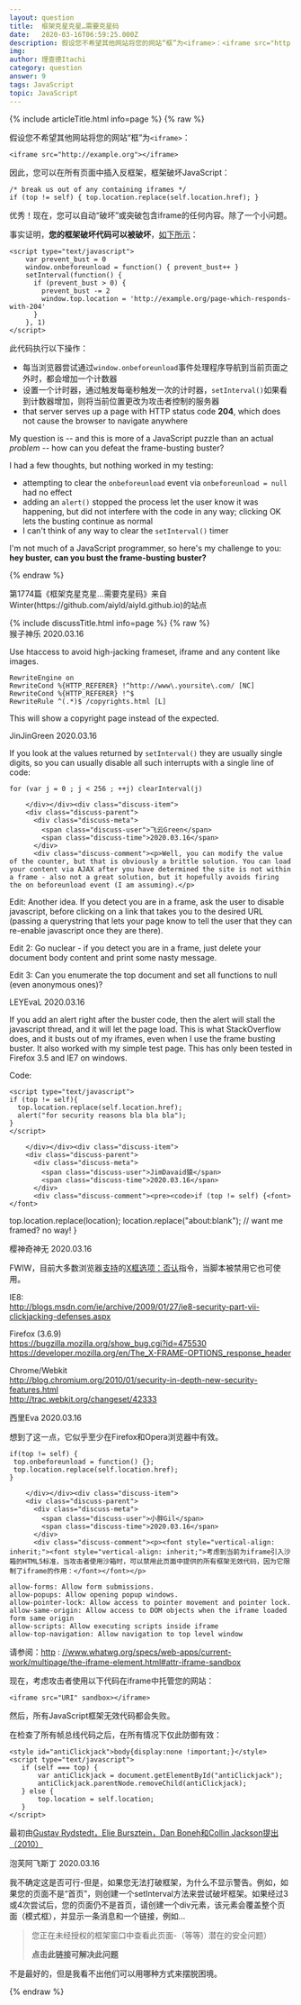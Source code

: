 ```yaml
---
layout: question
title:  框架克星克星…需要克星码
date:   2020-03-16T06:59:25.000Z
description: 假设您不希望其他网站将您的网站“框”为<iframe>：<iframe src="http //example.org"></iframe>因此...
img: 
author: 理查德Itachi
category: question
answer: 9
tags: JavaScript
topic: JavaScript
---
```

<div class="article-root">
  <div class="article">
    {% include articleTitle.html info=page %}
    {% raw %}
    <div class="article-content"><p><font style="vertical-align: inherit;"><font style="vertical-align: inherit;">假设您不希望其他网站将您的网站“框”为</font></font><code>&lt;iframe&gt;</code><font style="vertical-align: inherit;"><font style="vertical-align: inherit;">：</font></font></p>

<pre><code>&lt;iframe src="http://example.org"&gt;&lt;/iframe&gt;
</code></pre>

<p><font style="vertical-align: inherit;"><font style="vertical-align: inherit;">因此，您可以在所有页面中插入反框架，框架破坏JavaScript：</font></font></p>

<pre><code>/* break us out of any containing iframes */<font></font>
if (top != self) { top.location.replace(self.location.href); }<font></font>
</code></pre>

<p><font style="vertical-align: inherit;"><font style="vertical-align: inherit;">优秀！</font><font style="vertical-align: inherit;">现在，您可以自动“破坏”或突破包含iframe的任何内容。</font><font style="vertical-align: inherit;">除了一个小问题。</font></font></p>

<p><font style="vertical-align: inherit;"><font style="vertical-align: inherit;">事实证明，</font></font><strong><font style="vertical-align: inherit;"><font style="vertical-align: inherit;">您的框架破坏代码可以被破坏</font></font></strong><font style="vertical-align: inherit;"><font style="vertical-align: inherit;">，</font></font><a href="http://coderrr.wordpress.com/2009/02/13/preventing-frame-busting-and-click-jacking-ui-redressing/" rel="noreferrer"><font style="vertical-align: inherit;"><font style="vertical-align: inherit;">如下所示</font></font></a><font style="vertical-align: inherit;"><font style="vertical-align: inherit;">：</font></font></p>

<pre><code>&lt;script type="text/javascript"&gt;<font></font>
    var prevent_bust = 0  <font></font>
    window.onbeforeunload = function() { prevent_bust++ }  <font></font>
    setInterval(function() {  <font></font>
      if (prevent_bust &gt; 0) {  <font></font>
        prevent_bust -= 2  <font></font>
        window.top.location = 'http://example.org/page-which-responds-with-204'  <font></font>
      }  <font></font>
    }, 1)  <font></font>
&lt;/script&gt;<font></font>
</code></pre>

<p><font style="vertical-align: inherit;"><font style="vertical-align: inherit;">此代码执行以下操作：</font></font></p>

<ul>
<li><font style="vertical-align: inherit;"><font style="vertical-align: inherit;">每当浏览器尝试通过</font></font><code>window.onbeforeunload</code><font style="vertical-align: inherit;"><font style="vertical-align: inherit;">事件处理程序</font><font style="vertical-align: inherit;">导航到当前页面之外时，都会增加一个计数器</font></font></li>
<li><font style="vertical-align: inherit;"><font style="vertical-align: inherit;">设置一个计时器，通过触发每毫秒触发一次的计时器，</font></font><code>setInterval()</code><font style="vertical-align: inherit;"><font style="vertical-align: inherit;">如果看到计数器增加，则将当前位置更改为攻击者控制的服务器</font></font></li>
<li>that server serves up a page with HTTP status code <strong>204</strong>, which does not cause the browser to navigate anywhere</li>
</ul>

<p>My question is -- and this is more of a JavaScript puzzle than an actual <em>problem</em> -- how can you defeat the frame-busting buster? </p>

<p>I had a few thoughts, but nothing worked in my testing:</p>

<ul>
<li>attempting to clear the <code>onbeforeunload</code> event via <code>onbeforeunload = null</code> had no effect</li>
<li>adding an <code>alert()</code> stopped the process let the user know it was happening, but did not interfere with the code in any way; clicking OK lets the busting continue as normal</li>
<li>I can't think of any way to clear the <code>setInterval()</code> timer</li>
</ul>

<p>I'm not much of a JavaScript programmer, so here's my challenge to you: <strong>hey buster, can you bust the frame-busting buster?</strong></p></div>
    {% endraw %}
  </div>
  <p class="winter_mark">第1774篇《框架克星克星…需要克星码》来自Winter(https://github.com/aiyld/aiyld.github.io)的站点</p>
  <div class="discuss-wrapper">
    {% include discussTitle.html info=page %}
    {% raw %}
    <div class="discuss-list">
    <div class="discuss-item">
        <div class="discuss-parent">
          <div class="discuss-meta">
            <span class="discuss-user">猴子神乐</span>
            <span class="discuss-time">2020.03.16</span>
          </div>
          <div class="discuss-comment"><p>Use htaccess to avoid high-jacking frameset, iframe and any content like images.</p>

<pre><code>RewriteEngine on<font></font>
RewriteCond %{HTTP_REFERER} !^http://www\.yoursite\.com/ [NC]<font></font>
RewriteCond %{HTTP_REFERER} !^$<font></font>
RewriteRule ^(.*)$ /copyrights.html [L]<font></font>
</code></pre>

<p>This will show a copyright page instead of the expected.</p></div>
        </div></div><div class="discuss-item">
        <div class="discuss-parent">
          <div class="discuss-meta">
            <span class="discuss-user">JinJinGreen</span>
            <span class="discuss-time">2020.03.16</span>
          </div>
          <div class="discuss-comment"><p>If you look at the values returned by <code>setInterval()</code> they are usually single digits, so you can usually disable all such interrupts with a single line of code:</p>

<pre><code>for (var j = 0 ; j &lt; 256 ; ++j) clearInterval(j)
</code></pre></div>
        </div></div><div class="discuss-item">
        <div class="discuss-parent">
          <div class="discuss-meta">
            <span class="discuss-user">飞云Green</span>
            <span class="discuss-time">2020.03.16</span>
          </div>
          <div class="discuss-comment"><p>Well, you can modify the value of the counter, but that is obviously a brittle solution. You can load your content via AJAX after you have determined the site is not within a frame - also not a great solution, but it hopefully avoids firing the on beforeunload event (I am assuming).</p>

<p>Edit: Another idea. If you detect you are in a frame, ask the user to disable javascript, before clicking on a link that takes you to the desired URL (passing a querystring that lets your page know to tell the user that they can re-enable javascript once they are there).</p>

<p>Edit 2: Go nuclear - if you detect you are in a frame, just delete your document body content and print some nasty message.</p>

<p>Edit 3: Can you enumerate the top document and set all functions to null (even anonymous ones)?</p></div>
        </div></div><div class="discuss-item">
        <div class="discuss-parent">
          <div class="discuss-meta">
            <span class="discuss-user">LEYEvaL</span>
            <span class="discuss-time">2020.03.16</span>
          </div>
          <div class="discuss-comment"><p>If you add an alert right after the buster code, then the alert will stall the javascript thread, and it will let the page load. This is what StackOverflow does, and it busts out of my iframes, even when I use the frame busting buster. It also worked with my simple test page. This has only been tested in Firefox 3.5 and IE7 on windows.</p>

<p>Code:</p>

<pre><code>&lt;script type="text/javascript"&gt;<font></font>
if (top != self){<font></font>
  top.location.replace(self.location.href);<font></font>
  alert("for security reasons bla bla bla");<font></font>
}<font></font>
&lt;/script&gt;<font></font>
</code></pre></div>
        </div></div><div class="discuss-item">
        <div class="discuss-parent">
          <div class="discuss-meta">
            <span class="discuss-user">JimDavaid猿</span>
            <span class="discuss-time">2020.03.16</span>
          </div>
          <div class="discuss-comment"><pre><code>if (top != self) {<font></font>
  top.location.replace(location);<font></font>
  location.replace("about:blank"); // want me framed? no way!<font></font>
}<font></font>
</code></pre></div>
        </div></div><div class="discuss-item">
        <div class="discuss-parent">
          <div class="discuss-meta">
            <span class="discuss-user">樱神奇神无</span>
            <span class="discuss-time">2020.03.16</span>
          </div>
          <div class="discuss-comment"><p><font style="vertical-align: inherit;"><font style="vertical-align: inherit;">FWIW，目前大多数浏览器</font></font><a href="http://en.wikipedia.org/wiki/Clickjacking#X-Frame-Options"><font style="vertical-align: inherit;"><font style="vertical-align: inherit;">支持</font></font></a><font style="vertical-align: inherit;"><font style="vertical-align: inherit;">的</font></font><a href="http://blogs.msdn.com/ie/archive/2009/01/27/ie8-security-part-vii-clickjacking-defenses.aspx"><font style="vertical-align: inherit;"><font style="vertical-align: inherit;">X框选项：否认</font></font></a><font style="vertical-align: inherit;"><font style="vertical-align: inherit;">指令，当脚本被禁用它也可使用。</font></font></p>

<p>IE8:<br>
<a href="http://blogs.msdn.com/ie/archive/2009/01/27/ie8-security-part-vii-clickjacking-defenses.aspx">http://blogs.msdn.com/ie/archive/2009/01/27/ie8-security-part-vii-clickjacking-defenses.aspx</a></p>

<p>Firefox (3.6.9)<br>
<a href="https://bugzilla.mozilla.org/show_bug.cgi?id=475530">https://bugzilla.mozilla.org/show_bug.cgi?id=475530</a><br>
<a href="https://developer.mozilla.org/en/The_X-FRAME-OPTIONS_response_header">https://developer.mozilla.org/en/The_X-FRAME-OPTIONS_response_header</a></p>

<p>Chrome/Webkit<br>
<a href="http://blog.chromium.org/2010/01/security-in-depth-new-security-features.html">http://blog.chromium.org/2010/01/security-in-depth-new-security-features.html</a><br>
<a href="http://trac.webkit.org/changeset/42333">http://trac.webkit.org/changeset/42333</a></p></div>
        </div></div><div class="discuss-item">
        <div class="discuss-parent">
          <div class="discuss-meta">
            <span class="discuss-user">西里Eva</span>
            <span class="discuss-time">2020.03.16</span>
          </div>
          <div class="discuss-comment"><p><font style="vertical-align: inherit;"><font style="vertical-align: inherit;">想到了这一点，它似乎至少在Firefox和Opera浏览器中有效。</font></font></p>

<pre><code>if(top != self) {<font></font>
 top.onbeforeunload = function() {};<font></font>
 top.location.replace(self.location.href);<font></font>
}<font></font>
</code></pre></div>
        </div></div><div class="discuss-item">
        <div class="discuss-parent">
          <div class="discuss-meta">
            <span class="discuss-user">小胖Gil</span>
            <span class="discuss-time">2020.03.16</span>
          </div>
          <div class="discuss-comment"><p><font style="vertical-align: inherit;"><font style="vertical-align: inherit;">考虑到当前为iframe引入沙箱的HTML5标准，当攻击者使用沙箱时，可以禁用此页面中提供的所有框架无效代码，因为它限制了iframe的作用：</font></font></p>

<pre><code>allow-forms: Allow form submissions.<font></font>
allow-popups: Allow opening popup windows.<font></font>
allow-pointer-lock: Allow access to pointer movement and pointer lock.<font></font>
allow-same-origin: Allow access to DOM objects when the iframe loaded form same origin<font></font>
allow-scripts: Allow executing scripts inside iframe<font></font>
allow-top-navigation: Allow navigation to top level window<font></font>
</code></pre>

<p><font style="vertical-align: inherit;"><font style="vertical-align: inherit;">请参阅：</font><a href="http://www.whatwg.org/specs/web-apps/current-work/multipage/the-iframe-element.html#attr-iframe-sandbox" rel="noreferrer"><font style="vertical-align: inherit;">http</font></a><font style="vertical-align: inherit;"> : </font></font><a href="http://www.whatwg.org/specs/web-apps/current-work/multipage/the-iframe-element.html#attr-iframe-sandbox" rel="noreferrer"><font style="vertical-align: inherit;"><font style="vertical-align: inherit;">//www.whatwg.org/specs/web-apps/current-work/multipage/the-if​​rame-element.html#attr-iframe-sandbox</font></font></a></p>

<p><font style="vertical-align: inherit;"><font style="vertical-align: inherit;">现在，考虑攻击者使用以下代码在iframe中托管您的网站：</font></font></p>

<pre><code>&lt;iframe src="URI" sandbox&gt;&lt;/iframe&gt;
</code></pre>

<p><font style="vertical-align: inherit;"><font style="vertical-align: inherit;">然后，所有JavaScript框架无效代码都会失败。 </font></font></p>

<p><font style="vertical-align: inherit;"><font style="vertical-align: inherit;">在检查了所有帧总线代码之后，在所有情况下仅此防御有效：</font></font></p>

<pre><code>&lt;style id="antiClickjack"&gt;body{display:none !important;}&lt;/style&gt;<font></font>
&lt;script type="text/javascript"&gt;<font></font>
   if (self === top) {<font></font>
       var antiClickjack = document.getElementById("antiClickjack");<font></font>
       antiClickjack.parentNode.removeChild(antiClickjack);<font></font>
   } else {<font></font>
       top.location = self.location;<font></font>
   }<font></font>
&lt;/script&gt;<font></font>
</code></pre>

<p><font style="vertical-align: inherit;"><font style="vertical-align: inherit;">最初由</font></font><a href="http://seclab.stanford.edu/websec/framebusting/framebust.pdf" rel="noreferrer"><font style="vertical-align: inherit;"><font style="vertical-align: inherit;">Gustav Rydstedt，Elie Bursztein，Dan Boneh和Collin Jackson提出（2010）</font></font></a></p></div>
        </div></div><div class="discuss-item">
        <div class="discuss-parent">
          <div class="discuss-meta">
            <span class="discuss-user">泡芙阿飞斯丁</span>
            <span class="discuss-time">2020.03.16</span>
          </div>
          <div class="discuss-comment"><p><font style="vertical-align: inherit;"><font style="vertical-align: inherit;">我不确定这是否可行-但是，如果您无法打破框架，为什么不显示警告。</font><font style="vertical-align: inherit;">例如，如果您的页面不是“首页”，则创建一个setInterval方法来尝试破坏框架。</font><font style="vertical-align: inherit;">如果经过3或4次尝试后，您的页面仍不是首页，请创建一个div元素，该元素会覆盖整个页面（模式框），并显示一条消息和一个链接，例如...</font></font></p>

<blockquote>
  <p><font style="vertical-align: inherit;"><font style="vertical-align: inherit;">您正在未经授权的框架窗口中查看此页面-（等等）潜在的安全问题）</font></font></p>
  
  <p><strong><font style="vertical-align: inherit;"><font style="vertical-align: inherit;">点击此链接可解决此问题</font></font></strong></p>
</blockquote>

<p><font style="vertical-align: inherit;"><font style="vertical-align: inherit;">不是最好的，但是我看不出他们可以用哪种方式来摆脱困境。</font></font></p></div>
        </div></div>
    </div>
    {% endraw %}
  </div>
<div>
